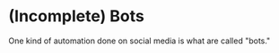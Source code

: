 # (Incomplete) Bots

One kind of automation done on social media is what are called "bots."

```{tableofcontents}
```
